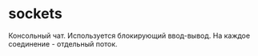 # sockets
Консольный чат. Используется блокирующий ввод-вывод. На каждое соединение - отдельный поток.
